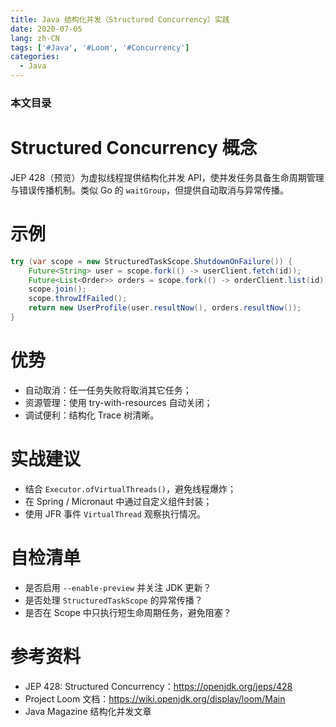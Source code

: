 ```yaml
---
title: Java 结构化并发（Structured Concurrency）实践
date: 2020-07-05
lang: zh-CN
tags: ['#Java', '#Loom', '#Concurrency']
categories:
  - Java
---
```


### 本文目录
<!-- toc -->

# Structured Concurrency 概念
JEP 428（预览）为虚拟线程提供结构化并发 API，使并发任务具备生命周期管理与错误传播机制。类似 Go 的 `waitGroup`，但提供自动取消与异常传播。

# 示例
```java
try (var scope = new StructuredTaskScope.ShutdownOnFailure()) {
    Future<String> user = scope.fork(() -> userClient.fetch(id));
    Future<List<Order>> orders = scope.fork(() -> orderClient.list(id));
    scope.join();
    scope.throwIfFailed();
    return new UserProfile(user.resultNow(), orders.resultNow());
}
```

# 优势
- 自动取消：任一任务失败将取消其它任务；
- 资源管理：使用 try-with-resources 自动关闭；
- 调试便利：结构化 Trace 树清晰。

# 实战建议
- 结合 `Executor.ofVirtualThreads()`，避免线程爆炸；
- 在 Spring / Micronaut 中通过自定义组件封装；
- 使用 JFR 事件 `VirtualThread` 观察执行情况。

# 自检清单
- 是否启用 `--enable-preview` 并关注 JDK 更新？
- 是否处理 `StructuredTaskScope` 的异常传播？
- 是否在 Scope 中只执行短生命周期任务，避免阻塞？

# 参考资料
- JEP 428: Structured Concurrency：https://openjdk.org/jeps/428
- Project Loom 文档：https://wiki.openjdk.org/display/loom/Main
- Java Magazine 结构化并发文章

